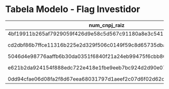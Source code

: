
# Tabela Modelo - Flag Investidor

| num_cnpj_raiz | data_contratacao | anomes | valor_investimento | data_transferencia | nome_banco | tipo_concorrencia | negocio_segmento | segmento | tipo_transf | tipo_mov | valor_transacao | qtd_operacoes | folha_pagamento_itau | val_cliente_faturamento | transf_dentro_range | data_dif | flag_investidor | soc_mercado | soc_itau  |
|---------------|------------------|--------|--------------------|--------------------|------------|-------------------|------------------|----------|-------------|----------|-----------------|---------------|----------------------|------------------------|---------------------|----------|-----------------|-------------|-----------|
| 4bf19911b265af7929059f426d9e58c5d567c91180a8e3c5415c9dfe2461a8c6 | 16/06/2024 | 202406 | R$ 1.500,00 | 16/06/2024 | Santander | Tradicional | Varejo | Empreenda | PIX | CDB | R$ 1.500,00 | 1 | sim | R$ 600.000,00 | sim | 0 | investidor | 0,4 | 0,6 |
| cd2dbf86b7ffce11316b225e2d329f506c0149f59c8d65735dba5fa92b16771d | 17/06/2024 | 202406 | R$ 2.000,00 | 18/06/2024 | Bradesco | Tradicional  | Varejo | Top Business | PIX | CDB | R$ 2.100,00 | 2 | nao | R$ 1.200.000,00 | sim | 1 | investidor | 0,3 | 0,7 |
| 5046d4e98776aaffb6b30da0351f6840f21a24eb99475f6cbb86d2dfdbd58b5a | 17/06/2024 | 202406 | R$ 3.000,00 | 17/06/2024 | Santander | Tradicional | Atacado | Agro | TED | Fundos | R$ 3.000,00 | 1 | nao | R$ 10.800.000,00 | sim | 0 | investidor | 0,6 | 0,4 |
| e621b2da924154f888edc722e418e1fbe9eeb7bc924d2d90e07b5294a94ac3f1 | 18/06/2024 | 202406 | R$ 4.000,00 | 30/06/2024 | Banco do Brasil | Tradicional | Atacado | Middle | PIX | Fundos | R$ 800,00 | 1 | sim | R$ 3.900.000,00 | nao | 12 | não_investidor | 0,5 | 0,5 |
| 0dd94cfae06d08fa2f8d67eea68031797d1aeef2c07d6f02d62cfd17ebf38097 | 19/06/2024 | 202406 | R$ 5.000,00 | 29/06/2024 | Caixa | Tradicional  | Varejo | Pro | TED | Fundos | R$ 5.000,00 | 5 | sim | R$ 1.000.000,00 | nao | 10 | não_investidor | 0,8 | 0,2 |



